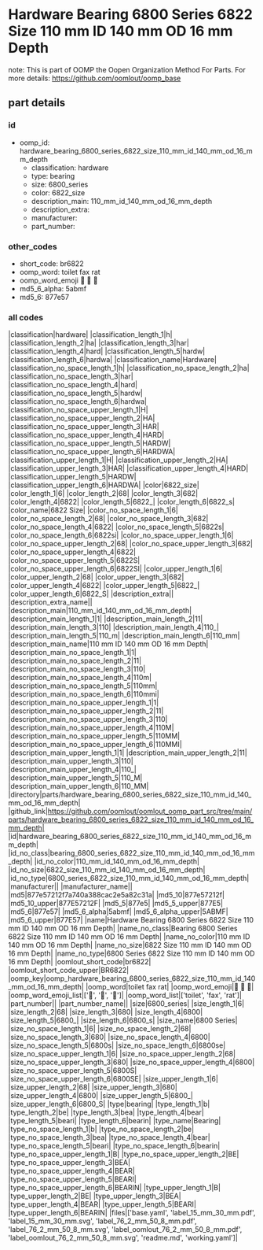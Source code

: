 # Hardware Bearing 6800 Series 6822 Size 110 mm ID 140 mm OD 16 mm Depth  

note: This is part of OOMP the Oopen Organization Method For Parts. For more details: https://github.com/oomlout/oomp_base

##  part details





### id
* oomp_id: hardware_bearing_6800_series_6822_size_110_mm_id_140_mm_od_16_mm_depth
  * classification: hardware
  * type: bearing
  * size: 6800_series
  * color: 6822_size
  * description_main: 110_mm_id_140_mm_od_16_mm_depth
  * description_extra: 
  * manufacturer: 
  * part_number: 

### other_codes
* short_code: br6822
* oomp_word: toilet fax rat
* oomp_word_emoji :toilet: :fax: :rat:
* md5_6_alpha: 5abmf
* md5_6: 877e57

### all codes 
|classification|hardware|
|classification_length_1|h|
|classification_length_2|ha|
|classification_length_3|har|
|classification_length_4|hard|
|classification_length_5|hardw|
|classification_length_6|hardwa|
|classification_name|Hardware|
|classification_no_space_length_1|h|
|classification_no_space_length_2|ha|
|classification_no_space_length_3|har|
|classification_no_space_length_4|hard|
|classification_no_space_length_5|hardw|
|classification_no_space_length_6|hardwa|
|classification_no_space_upper_length_1|H|
|classification_no_space_upper_length_2|HA|
|classification_no_space_upper_length_3|HAR|
|classification_no_space_upper_length_4|HARD|
|classification_no_space_upper_length_5|HARDW|
|classification_no_space_upper_length_6|HARDWA|
|classification_upper_length_1|H|
|classification_upper_length_2|HA|
|classification_upper_length_3|HAR|
|classification_upper_length_4|HARD|
|classification_upper_length_5|HARDW|
|classification_upper_length_6|HARDWA|
|color|6822_size|
|color_length_1|6|
|color_length_2|68|
|color_length_3|682|
|color_length_4|6822|
|color_length_5|6822_|
|color_length_6|6822_s|
|color_name|6822 Size|
|color_no_space_length_1|6|
|color_no_space_length_2|68|
|color_no_space_length_3|682|
|color_no_space_length_4|6822|
|color_no_space_length_5|6822s|
|color_no_space_length_6|6822si|
|color_no_space_upper_length_1|6|
|color_no_space_upper_length_2|68|
|color_no_space_upper_length_3|682|
|color_no_space_upper_length_4|6822|
|color_no_space_upper_length_5|6822S|
|color_no_space_upper_length_6|6822SI|
|color_upper_length_1|6|
|color_upper_length_2|68|
|color_upper_length_3|682|
|color_upper_length_4|6822|
|color_upper_length_5|6822_|
|color_upper_length_6|6822_S|
|description_extra||
|description_extra_name||
|description_main|110_mm_id_140_mm_od_16_mm_depth|
|description_main_length_1|1|
|description_main_length_2|11|
|description_main_length_3|110|
|description_main_length_4|110_|
|description_main_length_5|110_m|
|description_main_length_6|110_mm|
|description_main_name|110 mm ID 140 mm OD 16 mm Depth|
|description_main_no_space_length_1|1|
|description_main_no_space_length_2|11|
|description_main_no_space_length_3|110|
|description_main_no_space_length_4|110m|
|description_main_no_space_length_5|110mm|
|description_main_no_space_length_6|110mmi|
|description_main_no_space_upper_length_1|1|
|description_main_no_space_upper_length_2|11|
|description_main_no_space_upper_length_3|110|
|description_main_no_space_upper_length_4|110M|
|description_main_no_space_upper_length_5|110MM|
|description_main_no_space_upper_length_6|110MMI|
|description_main_upper_length_1|1|
|description_main_upper_length_2|11|
|description_main_upper_length_3|110|
|description_main_upper_length_4|110_|
|description_main_upper_length_5|110_M|
|description_main_upper_length_6|110_MM|
|directory|parts/hardware_bearing_6800_series_6822_size_110_mm_id_140_mm_od_16_mm_depth|
|github_link|https://github.com/oomlout/oomlout_oomp_part_src/tree/main/parts/hardware_bearing_6800_series_6822_size_110_mm_id_140_mm_od_16_mm_depth|
|id|hardware_bearing_6800_series_6822_size_110_mm_id_140_mm_od_16_mm_depth|
|id_no_class|bearing_6800_series_6822_size_110_mm_id_140_mm_od_16_mm_depth|
|id_no_color|110_mm_id_140_mm_od_16_mm_depth|
|id_no_size|6822_size_110_mm_id_140_mm_od_16_mm_depth|
|id_no_type|6800_series_6822_size_110_mm_id_140_mm_od_16_mm_depth|
|manufacturer||
|manufacturer_name||
|md5|877e57212f7a740a388cac2e5a82c31a|
|md5_10|877e57212f|
|md5_10_upper|877E57212F|
|md5_5|877e5|
|md5_5_upper|877E5|
|md5_6|877e57|
|md5_6_alpha|5abmf|
|md5_6_alpha_upper|5ABMF|
|md5_6_upper|877E57|
|name|Hardware Bearing 6800 Series 6822 Size 110 mm ID 140 mm OD 16 mm Depth|
|name_no_class|Bearing 6800 Series 6822 Size 110 mm ID 140 mm OD 16 mm Depth|
|name_no_color|110 mm ID 140 mm OD 16 mm Depth|
|name_no_size|6822 Size 110 mm ID 140 mm OD 16 mm Depth|
|name_no_type|6800 Series 6822 Size 110 mm ID 140 mm OD 16 mm Depth|
|oomlout_short_code|br6822|
|oomlout_short_code_upper|BR6822|
|oomp_key|oomp_hardware_bearing_6800_series_6822_size_110_mm_id_140_mm_od_16_mm_depth|
|oomp_word|toilet fax rat|
|oomp_word_emoji|:toilet: :fax: :rat:|
|oomp_word_emoji_list|[':toilet:', ':fax:', ':rat:']|
|oomp_word_list|['toilet', 'fax', 'rat']|
|part_number||
|part_number_name||
|size|6800_series|
|size_length_1|6|
|size_length_2|68|
|size_length_3|680|
|size_length_4|6800|
|size_length_5|6800_|
|size_length_6|6800_s|
|size_name|6800 Series|
|size_no_space_length_1|6|
|size_no_space_length_2|68|
|size_no_space_length_3|680|
|size_no_space_length_4|6800|
|size_no_space_length_5|6800s|
|size_no_space_length_6|6800se|
|size_no_space_upper_length_1|6|
|size_no_space_upper_length_2|68|
|size_no_space_upper_length_3|680|
|size_no_space_upper_length_4|6800|
|size_no_space_upper_length_5|6800S|
|size_no_space_upper_length_6|6800SE|
|size_upper_length_1|6|
|size_upper_length_2|68|
|size_upper_length_3|680|
|size_upper_length_4|6800|
|size_upper_length_5|6800_|
|size_upper_length_6|6800_S|
|type|bearing|
|type_length_1|b|
|type_length_2|be|
|type_length_3|bea|
|type_length_4|bear|
|type_length_5|beari|
|type_length_6|bearin|
|type_name|Bearing|
|type_no_space_length_1|b|
|type_no_space_length_2|be|
|type_no_space_length_3|bea|
|type_no_space_length_4|bear|
|type_no_space_length_5|beari|
|type_no_space_length_6|bearin|
|type_no_space_upper_length_1|B|
|type_no_space_upper_length_2|BE|
|type_no_space_upper_length_3|BEA|
|type_no_space_upper_length_4|BEAR|
|type_no_space_upper_length_5|BEARI|
|type_no_space_upper_length_6|BEARIN|
|type_upper_length_1|B|
|type_upper_length_2|BE|
|type_upper_length_3|BEA|
|type_upper_length_4|BEAR|
|type_upper_length_5|BEARI|
|type_upper_length_6|BEARIN|
|files|['base.yaml', 'label_15_mm_30_mm.pdf', 'label_15_mm_30_mm.svg', 'label_76_2_mm_50_8_mm.pdf', 'label_76_2_mm_50_8_mm.svg', 'label_oomlout_76_2_mm_50_8_mm.pdf', 'label_oomlout_76_2_mm_50_8_mm.svg', 'readme.md', 'working.yaml']|
